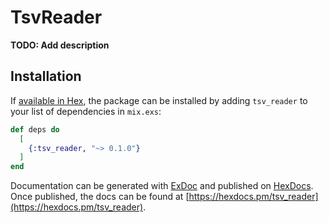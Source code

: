 # TsvReader

**TODO: Add description**

## Installation

If [available in Hex](https://hex.pm/docs/publish), the package can be installed
by adding `tsv_reader` to your list of dependencies in `mix.exs`:

```elixir
def deps do
  [
    {:tsv_reader, "~> 0.1.0"}
  ]
end
```

Documentation can be generated with [ExDoc](https://github.com/elixir-lang/ex_doc)
and published on [HexDocs](https://hexdocs.pm). Once published, the docs can
be found at [https://hexdocs.pm/tsv_reader](https://hexdocs.pm/tsv_reader).

